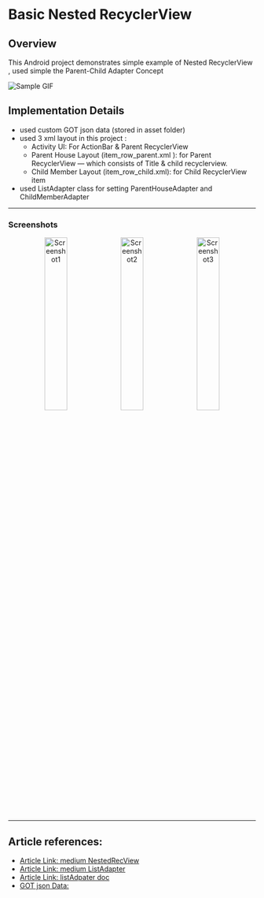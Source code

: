 # Basic Nested RecyclerView

## Overview
This Android project demonstrates simple example of Nested RecyclerView , used simple the Parent-Child Adapter Concept

![Sample GIF](https://media.tenor.com/Ev-U2h5FXWkAAAAM/android-dance.gif)

## Implementation Details

- used custom GOT json data (stored in asset folder)
- used 3 xml layout in this project :
  - Activity UI:  For ActionBar & Parent RecyclerView 
  - Parent House Layout (item_row_parent.xml ):  for Parent RecyclerView — which consists of Title & child recyclerview. 
  - Child Member Layout (item_row_child.xml): for Child RecyclerView item
- used ListAdapter class for setting ParentHouseAdapter and ChildMemberAdapter

---

### Screenshots

<div align="center">
    <img src="https://github.com/aman1sr/basicNestedRecylerView/blob/master/app/screenshot/basic_nested_revView1.png?raw=true?raw=true" alt=" Screenshot1" width="30%"  />
    <img src="https://github.com/aman1sr/basicNestedRecylerView/blob/master/app/screenshot/basic_nested_revView2.png?raw=true?raw=true" alt=" Screenshot2" width="30%"  />
    <img src="https://github.com/aman1sr/basicNestedRecylerView/blob/master/app/screenshot/basic_nested_revView3.png?raw=true?raw=true" alt=" Screenshot3" width="30%"  />
</div>

---
##  Article references:
- [Article Link: medium NestedRecView](https://medium.com/nerd-for-tech/nested-recyclerview-in-android-e5afb2b9771a)
- [Article Link: medium ListAdapter](https://medium.com/androiddevelopers/adapting-to-listadapter-341da4218f5b)
- [Article Link: listAdpater doc](https://developer.android.com/reference/androidx/recyclerview/widget/ListAdapter)
- [GOT json Data:](https://gameofthronesquotes.xyz/)







